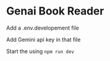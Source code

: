 # Genai Book Reader

Add a .env.developement file

Add Gemini api key in that file

Start the using `npm run dev`
